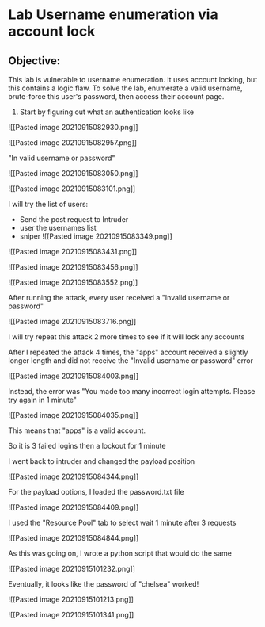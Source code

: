 # Lab Username enumeration via account lock

## Objective:

This lab is vulnerable to username enumeration. It uses account locking, but this contains a logic flaw. To solve the lab, enumerate a valid username, brute-force this user's password, then access their account page. 

1. Start by figuring out what an authentication looks like 

![[Pasted image 20210915082930.png]]

![[Pasted image 20210915082957.png]]

"In valid username or password"

![[Pasted image 20210915083050.png]]

![[Pasted image 20210915083101.png]]

I will try the list of users:

-  Send the post request to Intruder
-  user the usernames list 
-  sniper
![[Pasted image 20210915083349.png]]

![[Pasted image 20210915083431.png]]

![[Pasted image 20210915083456.png]]

![[Pasted image 20210915083552.png]]

After running the attack, every user received a "Invalid username or password"

![[Pasted image 20210915083716.png]]

I will try repeat this attack 2 more times to see if it will lock any accounts

After I repeated the attack 4 times, the "apps" account received a slightly longer length and did not receive the "Invalid username or password" error

![[Pasted image 20210915084003.png]]

Instead, the error was "You made too many incorrect login attempts. Please try again in 1 minute"

![[Pasted image 20210915084035.png]]

This means that "apps" is a valid account. 

So it is 3 failed logins then a lockout for 1 minute 

I went back to intruder and changed the payload position

![[Pasted image 20210915084344.png]]

For the payload options, I loaded the password.txt file 

![[Pasted image 20210915084409.png]]

I used the "Resource Pool" tab to select wait 1 minute after 3 requests

![[Pasted image 20210915084844.png]]

As this was going on, I wrote a python script that would do the same 


![[Pasted image 20210915101232.png]]



Eventually, it looks like the password of "chelsea" worked!

![[Pasted image 20210915101213.png]]

![[Pasted image 20210915101341.png]]